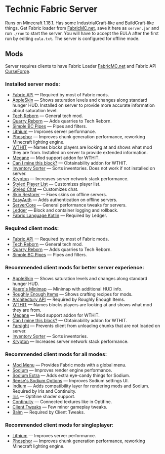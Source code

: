# Technic Fabric Server

Runs on Minecraft 1.18.1. Has some IndustrialCraft-like and BuildCraft-like things. Get Fabric loader from [FabricMC.net](https://fabricmc.net/), save it here as `server.jar` and run `./run` to start the server. You will have to accept the EULA after the first run by editing `eula.txt`. The server is configured for offline mode.

## Mods

Server requires clients to have Fabric Loader [FabricMC.net](https://fabricmc.net/) and Fabric API [CurseForge](https://www.curseforge.com/minecraft/mc-mods/fabric-api).

### Installed server mods:
- [Fabric API](https://www.curseforge.com/minecraft/mc-mods/fabric-api) —
  Required by most of Fabric mods.
- [AppleSkin](https://www.curseforge.com/minecraft/mc-mods/appleskin) —
  Shows saturation levels and changes along standard hunger HUD.
  Installed on server to provide more accurate information about saturation level.
- [Tech Reborn](https://www.curseforge.com/minecraft/mc-mods/techreborn) —
  General tech mod.
- [Quarry Reborn](https://www.curseforge.com/minecraft/mc-mods/quarry-reborn) —
  Adds quarries to Tech Reborn.
- [Simple BC Pipes](https://www.curseforge.com/minecraft/mc-mods/simplepipes) —
  Pipes and filters.
- [Lithium](https://www.curseforge.com/minecraft/mc-mods/lithium) —
  Improves server performance.
- [Phosphor](https://www.curseforge.com/minecraft/mc-mods/phosphor) —
  Improves chunk generation performance, reworking Minecraft lighting engine.
- [WTHIT](https://www.curseforge.com/minecraft/mc-mods/wthit) —
  Names blocks players are looking at and shows what mod they are from.
  Installed on server to provide extended information.
- [Megane](https://www.curseforge.com/minecraft/mc-mods/megane) —
  Mod support addon for WTHIT.
- [Can I mine this block?](https://www.curseforge.com/minecraft/mc-mods/can-i-mine-this-block) —
  Obtainability addon for WTHIT.
- [Inventory Sorter](https://www.curseforge.com/minecraft/mc-mods/inventory-sorting) —
  Sorts inventories.
  Does not work if not installed on server.
- [Krypton](https://www.curseforge.com/minecraft/mc-mods/krypton) —
  Increases server network stack performance.
- [Styled Player List](https://www.curseforge.com/minecraft/mc-mods/styled-player-list) —
  Customizes player list.
- [Styled Chat](https://www.curseforge.com/minecraft/mc-mods/styled-chat) —
  Customizes chat.
- [Skin Restorer](https://www.curseforge.com/minecraft/mc-mods/skinrestorer) —
  Fixes skins on offline servers.
- [EasyAuth](https://www.curseforge.com/minecraft/mc-mods/easyauth) —
  Adds authentication on offline servers.
- [ServerCore](https://www.curseforge.com/minecraft/mc-mods/servercore) —
  General performance tweaks for servers.
- [Ledger](https://www.curseforge.com/minecraft/mc-mods/ledger) —
  Block and container logging and rollback.
- [Fabric Language Kotlin](https://www.curseforge.com/minecraft/mc-mods/fabric-language-kotlin) —
  Required by Ledger.

### Required client mods:
- [Fabric API](https://www.curseforge.com/minecraft/mc-mods/fabric-api) —
  Required by most of Fabric mods.
- [Tech Reborn](https://www.curseforge.com/minecraft/mc-mods/techreborn) —
  General tech mod.
- [Quarry Reborn](https://www.curseforge.com/minecraft/mc-mods/quarry-reborn) —
  Adds quarries to Tech Reborn.
- [Simple BC Pipes](https://www.curseforge.com/minecraft/mc-mods/simplepipes) —
  Pipes and filters.

### Recommended client mods for better server experience:
- [AppleSkin](https://www.curseforge.com/minecraft/mc-mods/appleskin) —
  Shows saturation levels and changes along standard hunger HUD.
- [Xaero's Minimap](https://www.curseforge.com/minecraft/mc-mods/xaeros-minimap) —
  Minimap with additional HUD info.
- [Roughly Enough Items](https://www.curseforge.com/minecraft/mc-mods/roughly-enough-items) —
  Shows crafting recipes for mods.
- [Architectury API](https://www.curseforge.com/minecraft/mc-mods/architectury-fabric) —
  Required by Roughly Enough Items.
- [WTHIT](https://www.curseforge.com/minecraft/mc-mods/wthit) —
  Names blocks players are looking at and shows what mod they are from.
- [Megane](https://www.curseforge.com/minecraft/mc-mods/megane) —
  Mod support addon for WTHIT.
- [Can I mine this block?](https://www.curseforge.com/minecraft/mc-mods/can-i-mine-this-block) —
  Obtainability addon for WTHIT.
- [Farsight](https://www.curseforge.com/minecraft/mc-mods/farsight) —
  Prevents client from unloading chunks that are not loaded on server.
- [Inventory Sorter](https://www.curseforge.com/minecraft/mc-mods/inventory-sorting) —
  Sorts inventories.
- [Krypton](https://www.curseforge.com/minecraft/mc-mods/krypton) —
  Increases server network stack performance.

### Recommended client mods for all modes:
- [Mod Menu](https://www.curseforge.com/minecraft/mc-mods/modmenu) —
  Provides Fabric mods with a global menu.
- [Sodium](https://www.curseforge.com/minecraft/mc-mods/sodium) —
  Improves render engine performance.
- [Sodium Extra](https://www.curseforge.com/minecraft/mc-mods/sodium-extra) —
  Adds extra eye-candy things for Sodium.
- [Reese's Sodium Options](https://www.curseforge.com/minecraft/mc-mods/reeses-sodium-options) —
  Improves Sodium settings UI.
- [Indium](https://www.curseforge.com/minecraft/mc-mods/indium) —
  Adds compatibility layer for rendering mods and Sodium.
  Required by Iris and Continuity.
- [Iris](https://www.curseforge.com/minecraft/mc-mods/irisshaders) —
  Optifine shader support.
- [Continuity](https://www.curseforge.com/minecraft/mc-mods/continuity) —
  Connected textures like in Optifine.
- [Client Tweaks](https://www.curseforge.com/minecraft/mc-mods/client-tweaks-fabric) —
  Few minor gameplay tweaks.
- [Balm](https://www.curseforge.com/minecraft/mc-mods/balm-fabric) —
  Required by Client Tweaks.

### Recommended client mods for singleplayer:
- [Lithium](https://www.curseforge.com/minecraft/mc-mods/lithium) —
  Improves server performance.
- [Phosphor](https://www.curseforge.com/minecraft/mc-mods/phosphor) —
  Improves chunk generation performance, reworking Minecraft lighting engine.
